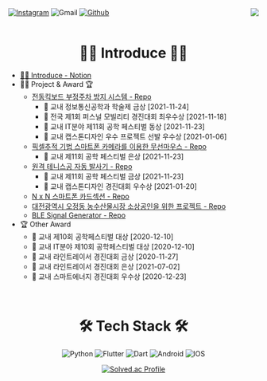 <div style="float: right;">
<a href="https://hits.seeyoufarm.com"><img src="https://hits.seeyoufarm.com/api/count/incr/badge.svg?url=https%3A%2F%2Fgithub.com%2Fhitbee-dev&count_bg=%2379C83D&title_bg=%23555555&icon=&icon_color=%23E7E7E7&title=hits&edge_flat=false"/></a>
</div>

<div style="float: left;">
<a href="https://www.instagram.com/hitbee_0584/"><img alt="Instagram" src ="https://img.shields.io/badge/Instagram-E4405F.svg?&style=flat&logo=Instagram&logoColor=white"/></a>
<img alt="Gmail" src ="https://img.shields.io/badge/Gmail-EA4335.svg?&style=flat&logo=Gmail&logoColor=white"/></a>
<a href="https://github.com/Hitbee-dev"><img alt="Github" src ="https://img.shields.io/badge/Git-181717.svg?&style=flat&logo=Git&logoColor=white"/></a>
</div>
<br/><br/>

# <center> 🙇‍♂️ Introduce 🙇‍♂️ <center>
 - <a href="https://charm-aluminum-6c2.notion.site/Introduce-5c71abcdcb864af68e440893bf430d72">🙇‍♂️ Introduce - Notion</a>
 - 👨‍💻 Project & Award 🏆 
    - <a href="https://github.com/Hitbee-dev/stop_flutter">전동킥보드 부정주차 방지 시스템 - Repo</a>
        - 🏅 교내 정보통신공학과 학술제 금상 [2021-11-24]
        - 🥈 전국 제1회 퍼스널 모빌리티 경진대회 최우수상 [2021-11-18]
        - 🥉 교내 IT분야 제11회 공학 페스티벌 동상 [2021-11-23]
        - 🥉 교내 캡스톤디자인 우수 프로젝트 선발 우수상 [2021-01-06]
    - <a href="https://github.com/Hitbee-dev/wireless_mouse_client">픽셀추적 기법 스마트폰 카메라를 이용한 무선마우스 - Repo</a>
        - 🥈 교내 제11회 공학 페스티벌 은상 [2021-11-23]
    - <a href="https://github.com/Hitbee-dev/tennis">원격 테니스공 자동 발사기 - Repo</a>
        - 🥈 교내 제11회 공학 페스티벌 금상 [2021-11-23]
        - 🥉 교내 캡스톤디자인 경진대회 우수상 [2021-01-20]
    - <a href="https://github.com/Hitbee-dev/led_card_project_client">N x N 스마트폰 카드섹션 - Repo</a>
    - <a href="https://github.com/Hitbee-dev/saojeong">대전광역시 오정동 농수산물시장 소상공인을 위한 프로젝트 - Repo</a>
    - <a href="https://github.com/Hitbee-dev/ble_generator_flutter">BLE Signal Generator - Repo</a>
 - 🏆 Other Award
    - 🏅 교내 제10회 공학페스티벌 대상 [2020-12-10]
    - 🏅 교내 IT분야 제10회 공학페스티벌 대상 [2020-12-10]
    - 🏅 교내 라인트레이서 경진대회 금상 [2020-11-27]
    - 🥈 교내 라인트레이서 경진대회 은상 [2021-07-02]
    - 🥉 교내 스마트에너지 경진대회 우수상 [2020-12-23]
<br/>

 # <center> 🛠 Tech Stack 🛠 </center>
 <center>
<img alt="Python" src ="https://img.shields.io/badge/Python-3776AB.svg?&style=plastic&logo=Python&logoColor=white"/></a>
<img alt="Flutter" src ="https://img.shields.io/badge/Flutter-02569B.svg?&style=plastic&logo=Flutter&logoColor=white"/></a>
<img alt="Dart" src ="https://img.shields.io/badge/Dart-0175C2.svg?&style=plastic&logo=Dart&logoColor=white"/></a>
<img alt="Android" src ="https://img.shields.io/badge/Android-81C147.svg?&style=plastic&logo=Android&logoColor=white"/></a>
<img alt="IOS" src ="https://img.shields.io/badge/IOS-000000.svg?&style=plastic&logo=IOS&logoColor=white"/></a>
<p></p>

[![Solved.ac Profile](http://mazassumnida.wtf/api/v2/generate_badge?boj=kc0584)](https://solved.ac/kc0584/)
<center>